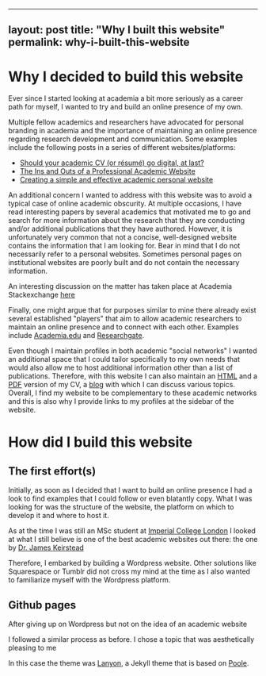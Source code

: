 
---
layout: post
title: "Why I built this website"
permalink: why-i-built-this-website
---

# Why I decided to build this website

Ever since I started looking at academia a bit more seriously as a career path for myself, I wanted to try and build an online presence of my own.

Multiple fellow academics and researchers have advocated for personal branding in academia and the importance of maintaining an online presence regarding research development and communication. Some examples include the following posts in a series of different websites/platforms:

* [Should your academic CV (or résumé) go digital, at last?](https://medium.com/advice-and-help-in-authoring-a-phd-or-non-fiction/should-your-resum%C3%A9-or-cv-go-digital-at-last-23ef784c013b#.yq7vhcaqz)
* [The Ins and Outs of a Professional Academic Website](http://theprofessorisin.com/2012/02/07/the-ins-and-outs-of-a-professional-academic-website-guest-post-2/)
* [Creating a simple and effective academic personal website](https://www.elsevier.com/connect/creating-a-simple-and-effective-academic-personal-website)

An additional concern I wanted to address with this website was to avoid a typical case of online academic obscurity. At multiple occasions, I have read interesting papers by several academics that motivated me to go and search for more information about the research that they are conducting and/or additional publications that they have authored. However, it is unfortunately very common that not a concise, well-designed website contains the information that I am looking for. Bear in mind that I do not necessarily refer to a personal websites. Sometimes personal pages on institutional websites are poorly built and do not contain the necessary information.

An interesting discussion on the matter has taken place at Academia Stackexchange [here](http://academia.stackexchange.com/questions/38619/why-are-professors-websites-so-ugly)

Finally, one might argue that for purposes similar to mine there already exist several established "players" that aim to allow academic researchers to maintain an online presence and to connect with each other. Examples include [Academia.edu](https://www.academia.edu/) and [Researchgate](https://www.researchgate.com/).

Even though I maintain profiles in both academic "social networks" I wanted an additional space that I could tailor specifically to my own needs that would also allow me to host additional information other than a list of publications. Therefore, with this website I can also maintain an [HTML](http://mavromatidis.me/cv/) and a [PDF](http://mavromatidis.me/downloads/cv.pdf) version of my CV, a [blog](http://mavromatidis.me/blog/) with which I can discuss various topics. Overall, I find my website to be complementary to these academic networks and this is also why I provide links to my profiles at the sidebar of the website.

# How did I build this website

## The first effort(s)

Initially, as soon as I decided that I want to build an online presence I had a look to find examples that I could follow or even blatantly copy. What I was looking for was the structure of the website, the platform on which to develop it and where to host it.

As at the time I was still an MSc student at [Imperial College London](http://www.imperial.ac.uk/) I looked at what I still believe is one of the best academic websites out there: the one by [Dr. James Keirstead](http://www.jameskeirstead.ca/)

Therefore, I embarked by building a Wordpress website. Other solutions like Squarespace or Tumblr did not cross my mind at the time as I also wanted to familiarize myself with the Wordpress platform.

## Github pages

After giving up on Wordpress but not on the idea of an academic website

I followed a similar process as before. I chose a topic that was aesthetically pleasing to me

In this case the theme was [Lanyon](https://github.com/poole/lanyon), a Jekyll theme that is based on [Poole](http://getpoole.com/). 
